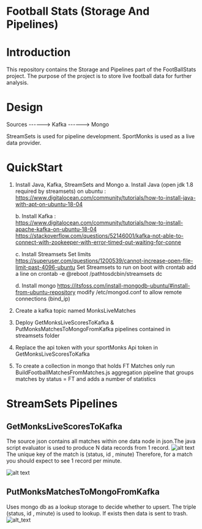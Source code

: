 # Football Stats (Storage And Pipelines)

# Introduction 
This repository contains the Storage and Pipelines part of the FootBallStats project.
The purpose of the project is to store live football data for further analysis.


# Design 

Sources ------> Kafka ------> Mongo 
                                  
StreamSets is used for pipeline development.
SportMonks is used as a live data provider.


# QuickStart 
1.  Install Java, Kafka, StreamSets and Mongo
    a. Install Java (open jdk 1.8 required by streamsets)  on ubuntu : https://www.digitalocean.com/community/tutorials/how-to-install-java-with-apt-on-ubuntu-18-04
    
    b. Install Kafka : https://www.digitalocean.com/community/tutorials/how-to-install-apache-kafka-on-ubuntu-18-04
                       https://stackoverflow.com/questions/52146001/kafka-not-able-to-connect-with-zookeeper-with-error-timed-out-waiting-for-conne
    
    
    c. Install Streamsets 
    Set limits
    https://superuser.com/questions/1200539/cannot-increase-open-file-limit-past-4096-ubuntu
    Set Streamsets to run on boot with crontab add a line on  crontab -e 
    @reboot  /pathtosdcbin/streamsets dc 
    
    d. Install mongo 
    https://itsfoss.com/install-mongodb-ubuntu/#install-from-ubuntu-repository
    modify /etc/mongod.conf to allow remote connections (bind_ip) 
    
    
    
2.  Create a kafka topic named MonksLiveMatches
3.  Deploy  GetMonksLiveScoresToKafka & PutMonksMatchesToMongoFromKafka pipelines contained in streamsets folder 
4.  Replace the api token with your sportMonks Api token in GetMonksLiveScoresToKafka
5.  To create a collection in mongo that holds FT Matches only run BuildFootballMatchesFromMatches.js  aggregation pipeline that groups matches by status = FT and adds a number of statistics 

# StreamSets Pipelines 
## GetMonksLiveScoresToKafka 
The source json contains all matches within one data node in json.The java script evaluator is used to produce N data records from 1 record.
![alt text](https://github.com/athanikos/Football_Stats_Storage_And_Pipelines/blob/master/screenshots/GetMonkLiveScoresToKafka_one_to_many.png)
The unique key of the match is (status, id , minute)
Therefore, for a match you should expect to see 1 record per minute. 

![alt text](https://github.com/athanikos/Football_Stats_Storage_And_Pipelines/blob/master/screenshots/GetMonksLiveScoresToKafka.png)
## PutMonksMatchesToMongoFromKafka  
Uses mongo db as a lookup storage to decide whether to upsert. 
The triple (status, id , minute) is used to lookup.
If exists then data is sent to trash.
![alt_text](https://github.com/athanikos/Football_Stats_Storage_And_Pipelines/blob/master/screenshots/PutMonksMatchesToMongoFromKafka.png)












